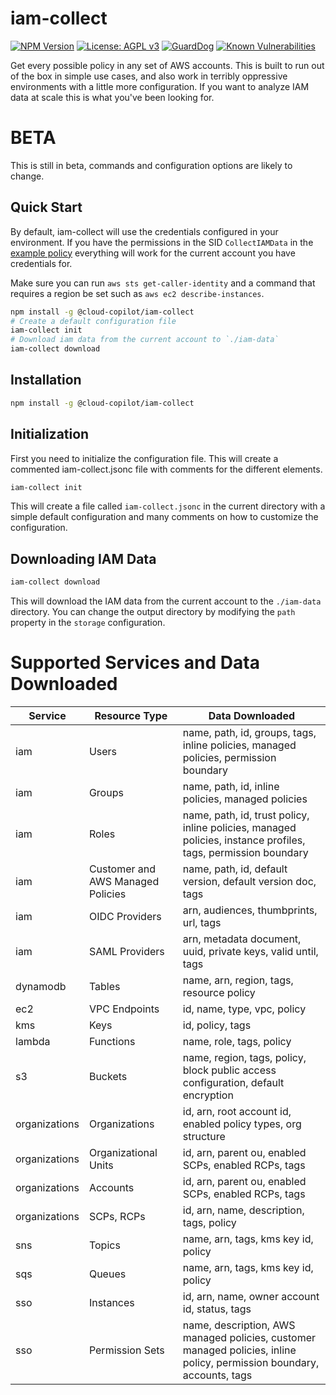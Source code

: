 # iam-collect

[![NPM Version](https://img.shields.io/npm/v/@cloud-copilot/iam-collect.svg?logo=nodedotjs)](https://www.npmjs.com/package/@cloud-copilot/iam-collect) [![License: AGPL v3](https://img.shields.io/github/license/cloud-copilot/iam-collect)](LICENSE.txt) [![GuardDog](https://github.com/cloud-copilot/iam-collect/actions/workflows/guarddog.yml/badge.svg)](https://github.com/cloud-copilot/iam-collect/actions/workflows/guarddog.yml) [![Known Vulnerabilities](https://snyk.io/test/github/cloud-copilot/iam-collect/badge.svg?targetFile=package.json&style=flat-square)](https://snyk.io/test/github/cloud-copilot/iam-collect?targetFile=package.json)

Get every possible policy in any set of AWS accounts. This is built to run out of the box in simple use cases, and also work in terribly oppressive environments with a little more configuration. If you want to analyze IAM data at scale this is what you've been looking for.

# BETA

This is still in beta, commands and configuration options are likely to change.

## Quick Start

By default, iam-collect will use the credentials configured in your environment. If you have the permissions in the SID `CollectIAMData` in the [example policy](src/aws/collect-policy.json) everything will work for the current account you have credentials for.

Make sure you can run `aws sts get-caller-identity` and a command that requires a region be set such as `aws ec2 describe-instances`.

```bash
npm install -g @cloud-copilot/iam-collect
# Create a default configuration file
iam-collect init
# Download iam data from the current account to `./iam-data`
iam-collect download
```

## Installation

```bash
npm install -g @cloud-copilot/iam-collect
```

## Initialization

First you need to initialize the configuration file. This will create a commented iam-collect.jsonc file with comments for the different elements.

```bash
iam-collect init
```

This will create a file called `iam-collect.jsonc` in the current directory with a simple default configuration and many comments on how to customize the configuration.

## Downloading IAM Data

```bash
iam-collect download
```

This will download the IAM data from the current account to the `./iam-data` directory. You can change the output directory by modifying the `path` property in the `storage` configuration.

# Supported Services and Data Downloaded

| Service       | Resource Type                     | Data Downloaded                                                                                                        |
| ------------- | --------------------------------- | ---------------------------------------------------------------------------------------------------------------------- |
| iam           | Users                             | name, path, id, groups, tags, inline policies, managed policies, permission boundary                                   |
| iam           | Groups                            | name, path, id, inline policies, managed policies                                                                      |
| iam           | Roles                             | name, path, id, trust policy, inline policies, managed policies, instance profiles, tags, permission boundary          |
| iam           | Customer and AWS Managed Policies | name, path, id, default version, default version doc, tags                                                             |
| iam           | OIDC Providers                    | arn, audiences, thumbprints, url, tags                                                                                 |
| iam           | SAML Providers                    | arn, metadata document, uuid, private keys, valid until, tags                                                          |
| dynamodb      | Tables                            | name, arn, region, tags, resource policy                                                                               |
| ec2           | VPC Endpoints                     | id, name, type, vpc, policy                                                                                            |
| kms           | Keys                              | id, policy, tags                                                                                                       |
| lambda        | Functions                         | name, role, tags, policy                                                                                               |
| s3            | Buckets                           | name, region, tags, policy, block public access configuration, default encryption                                      |
| organizations | Organizations                     | id, arn, root account id, enabled policy types, org structure                                                          |
| organizations | Organizational Units              | id, arn, parent ou, enabled SCPs, enabled RCPs, tags                                                                   |
| organizations | Accounts                          | id, arn, parent ou, enabled SCPs, enabled RCPs, tags                                                                   |
| organizations | SCPs, RCPs                        | id, arn, name, description, tags, policy                                                                               |
| sns           | Topics                            | name, arn, tags, kms key id, policy                                                                                    |
| sqs           | Queues                            | name, arn, tags, kms key id, policy                                                                                    |
| sso           | Instances                         | id, arn, name, owner account id, status, tags                                                                          |
| sso           | Permission Sets                   | name, description, AWS managed policies, customer managed policies, inline policy, permission boundary, accounts, tags |
